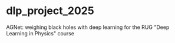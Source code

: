 # dlp_project_2025
AGNet: weighing black holes with deep learning for the RUG "Deep Learning in Physics" course

